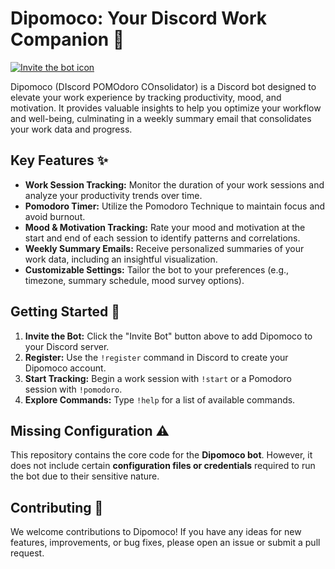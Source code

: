 # Dipomoco: Your Discord Work Companion 🤖

<a href="https://discord.com/oauth2/authorize?client_id=1228591178060927006&permissions=274877983744&response_type=code&redirect_uri=https%3A%2F%2Fdiscord.com%2Fapi%2Foauth2%2Fauthorize%3Fclient_id%3D1228591178060927006%26redirect_uri%3Dhttps%253A%252F%252Fdiscord.com%252Fapi%252Foauth2%252Fauthorize%26response_type%3Dcode&integration_type=0&scope=email+bot+identify+dm_channels.messages.read+dm_channels.messages.write+messages.read+applications.commands" target="_blank"><img src="https://img.shields.io/badge/Invite%20Bot-blue?style=for-the-badge&logo=discord" alt="Invite the bot icon"></a>

Dipomoco (DIscord POMOdoro COnsolidator) is a Discord bot designed to elevate your work experience by tracking productivity, mood, and motivation. It provides valuable insights to help you optimize your workflow and well-being, culminating in a weekly summary email that consolidates your work data and progress.

## Key Features ✨

*   **Work Session Tracking:**  Monitor the duration of your work sessions and analyze your productivity trends over time.
*   **Pomodoro Timer:** Utilize the Pomodoro Technique to maintain focus and avoid burnout.
*   **Mood & Motivation Tracking:**  Rate your mood and motivation at the start and end of each session to identify patterns and correlations.
*   **Weekly Summary Emails:** Receive personalized summaries of your work data, including an insightful visualization.
*   **Customizable Settings:** Tailor the bot to your preferences (e.g., timezone, summary schedule, mood survey options).

## Getting Started 🚀

1.  **Invite the Bot:** Click the "Invite Bot" button above to add Dipomoco to your Discord server.
2.  **Register:** Use the `!register` command in Discord to create your Dipomoco account.
3.  **Start Tracking:** Begin a work session with `!start` or a Pomodoro session with `!pomodoro`.
4.  **Explore Commands:** Type `!help` for a list of available commands.

## Missing Configuration ⚠️

This repository contains the core code for the **Dipomoco bot**.  However, it does not include certain **configuration files or credentials** required to run the bot due to their sensitive nature.

## Contributing 🙌

We welcome contributions to Dipomoco! If you have any ideas for new features, improvements, or bug fixes, please open an issue or submit a pull request.

